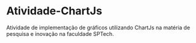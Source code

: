 # Atividade-ChartJs
Atividade de implementação de gráficos utilizando ChartJs na matéria de pesquisa e inovação na faculdade SPTech.
